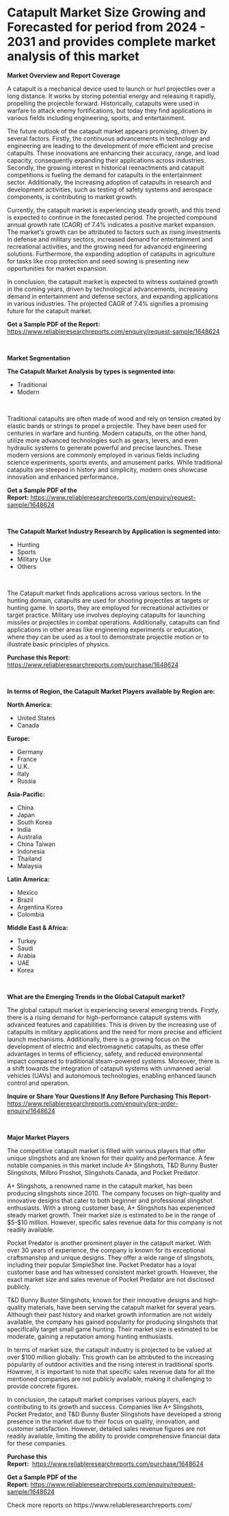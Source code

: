 <p><h1>Catapult Market Size Growing and Forecasted for period from 2024 - 2031 and provides complete market analysis of this market</h1></p><p><strong>Market Overview and Report Coverage</strong></p>
<p><p>A catapult is a mechanical device used to launch or hurl projectiles over a long distance. It works by storing potential energy and releasing it rapidly, propelling the projectile forward. Historically, catapults were used in warfare to attack enemy fortifications, but today they find applications in various fields including engineering, sports, and entertainment.</p><p>The future outlook of the catapult market appears promising, driven by several factors. Firstly, the continuous advancements in technology and engineering are leading to the development of more efficient and precise catapults. These innovations are enhancing their accuracy, range, and load capacity, consequently expanding their applications across industries. Secondly, the growing interest in historical reenactments and catapult competitions is fueling the demand for catapults in the entertainment sector. Additionally, the increasing adoption of catapults in research and development activities, such as testing of safety systems and aerospace components, is contributing to market growth.</p><p>Currently, the catapult market is experiencing steady growth, and this trend is expected to continue in the forecasted period. The projected compound annual growth rate (CAGR) of 7.4% indicates a positive market expansion. The market's growth can be attributed to factors such as rising investments in defense and military sectors, increased demand for entertainment and recreational activities, and the growing need for advanced engineering solutions. Furthermore, the expanding adoption of catapults in agriculture for tasks like crop protection and seed sowing is presenting new opportunities for market expansion.</p><p>In conclusion, the catapult market is expected to witness sustained growth in the coming years, driven by technological advancements, increasing demand in entertainment and defense sectors, and expanding applications in various industries. The projected CAGR of 7.4% signifies a promising future for the catapult market.</p></p>
<p><strong>Get a Sample PDF of the Report:</strong> <a href="https://www.reliableresearchreports.com/enquiry/request-sample/1648624">https://www.reliableresearchreports.com/enquiry/request-sample/1648624</a></p>
<p>&nbsp;</p>
<p><strong>Market Segmentation</strong></p>
<p><strong>The Catapult Market Analysis by types is segmented into:</strong></p>
<p><ul><li>Traditional</li><li>Modern</li></ul></p>
<p>&nbsp;</p>
<p><p>Traditional catapults are often made of wood and rely on tension created by elastic bands or strings to propel a projectile. They have been used for centuries in warfare and hunting. Modern catapults, on the other hand, utilize more advanced technologies such as gears, levers, and even hydraulic systems to generate powerful and precise launches. These modern versions are commonly employed in various fields including science experiments, sports events, and amusement parks. While traditional catapults are steeped in history and simplicity, modern ones showcase innovation and enhanced performance.</p></p>
<p><strong>Get a Sample PDF of the Report:</strong>&nbsp;<a href="https://www.reliableresearchreports.com/enquiry/request-sample/1648624">https://www.reliableresearchreports.com/enquiry/request-sample/1648624</a></p>
<p>&nbsp;</p>
<p><strong>The Catapult Market Industry Research by Application is segmented into:</strong></p>
<p><ul><li>Hunting</li><li>Sports</li><li>Military Use</li><li>Others</li></ul></p>
<p>&nbsp;</p>
<p><p>The Catapult market finds applications across various sectors. In the hunting domain, catapults are used for shooting projectiles at targets or hunting game. In sports, they are employed for recreational activities or target practice. Military use involves deploying catapults for launching missiles or projectiles in combat operations. Additionally, catapults can find applications in other areas like engineering experiments or education, where they can be used as a tool to demonstrate projectile motion or to illustrate basic principles of physics.</p></p>
<p><strong>Purchase this Report:</strong>&nbsp; <a href="https://www.reliableresearchreports.com/purchase/1648624">https://www.reliableresearchreports.com/purchase/1648624</a></p>
<p>&nbsp;</p>
<p><strong>In terms of Region, the Catapult Market Players available by Region are:</strong></p>
<p>
    <p> <strong> North America: </strong>
        <ul>
            <li>United States</li>
            <li>Canada</li>
        </ul>
        </p> 
    <p> <strong> Europe: </strong>
        <ul>
            <li>Germany</li>
            <li>France</li>
            <li>U.K.</li>
            <li>Italy</li>
            <li>Russia</li>
        </ul>
        </p> 
    <p> <strong> Asia-Pacific: </strong>
        <ul>
            <li>China</li>
            <li>Japan</li>
            <li>South Korea</li>
            <li>India</li>
            <li>Australia</li>
            <li>China Taiwan</li>
            <li>Indonesia</li>
            <li>Thailand</li>
            <li>Malaysia</li>
        </ul>
        </p> 
    <p> <strong> Latin America: </strong>
        <ul>
            <li>Mexico</li>
            <li>Brazil</li>
            <li>Argentina Korea</li>
            <li>Colombia</li>
        </ul>
        </p> 
    <p> <strong> Middle East & Africa: </strong>
        <ul>
            <li>Turkey</li>
            <li>Saudi</li>
            <li>Arabia</li>
            <li>UAE</li>
            <li>Korea</li>
        </ul>
    </p>
    </p>
<p>&nbsp;</p>
<p><strong>What are the Emerging Trends in the Global Catapult market?</strong></p>
<p><p>The global catapult market is experiencing several emerging trends. Firstly, there is a rising demand for high-performance catapult systems with advanced features and capabilities. This is driven by the increasing use of catapults in military applications and the need for more precise and efficient launch mechanisms. Additionally, there is a growing focus on the development of electric and electromagnetic catapults, as these offer advantages in terms of efficiency, safety, and reduced environmental impact compared to traditional steam-powered systems. Moreover, there is a shift towards the integration of catapult systems with unmanned aerial vehicles (UAVs) and autonomous technologies, enabling enhanced launch control and operation.</p></p>
<p><strong>Inquire or Share Your Questions If Any Before Purchasing This Report</strong>- <a href="https://www.reliableresearchreports.com/enquiry/pre-order-enquiry/1648624">https://www.reliableresearchreports.com/enquiry/pre-order-enquiry/1648624</a></p>
<p>&nbsp;</p>
<p><strong>Major Market Players</strong></p>
<p><p>The competitive catapult market is filled with various players that offer unique slingshots and are known for their quality and performance. A few notable companies in this market include A+ Slingshots, T&D Bunny Buster Slingshots, Milbro Proshot, Slingshots Canada, and Pocket Predator.</p><p>A+ Slingshots, a renowned name in the catapult market, has been producing slingshots since 2010. The company focuses on high-quality and innovative designs that cater to both beginner and professional slingshot enthusiasts. With a strong customer base, A+ Slingshots has experienced steady market growth. Their market size is estimated to be in the range of $5-$10 million. However, specific sales revenue data for this company is not readily available.</p><p>Pocket Predator is another prominent player in the catapult market. With over 30 years of experience, the company is known for its exceptional craftsmanship and unique designs. They offer a wide range of slingshots, including their popular SimpleShot line. Pocket Predator has a loyal customer base and has witnessed consistent market growth. However, the exact market size and sales revenue of Pocket Predator are not disclosed publicly.</p><p>T&D Bunny Buster Slingshots, known for their innovative designs and high-quality materials, have been serving the catapult market for several years. Although their past history and market growth information are not widely available, the company has gained popularity for producing slingshots that specifically target small game hunting. Their market size is estimated to be moderate, gaining a reputation among hunting enthusiasts.</p><p>In terms of market size, the catapult industry is projected to be valued at over $100 million globally. This growth can be attributed to the increasing popularity of outdoor activities and the rising interest in traditional sports. However, it is important to note that specific sales revenue data for all the mentioned companies are not publicly available, making it challenging to provide concrete figures.</p><p>In conclusion, the catapult market comprises various players, each contributing to its growth and success. Companies like A+ Slingshots, Pocket Predator, and T&D Bunny Buster Slingshots have developed a strong presence in the market due to their focus on quality, innovation, and customer satisfaction. However, detailed sales revenue figures are not readily available, limiting the ability to provide comprehensive financial data for these companies.</p></p>
<p><strong>Purchase this Report:</strong>&nbsp;&nbsp;<a href="https://www.reliableresearchreports.com/purchase/1648624">https://www.reliableresearchreports.com/purchase/1648624</a></p>
<p></p>
<p><strong>Get a Sample PDF of the Report:</strong>&nbsp;<a href="https://www.reliableresearchreports.com/enquiry/request-sample/1648624">https://www.reliableresearchreports.com/enquiry/request-sample/1648624</a></p>
<p>Check more reports on https://www.reliableresearchreports.com/</p>